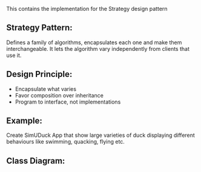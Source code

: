 This contains the implementation for the Strategy design pattern

## Strategy Pattern:
Defines a family of algorithms, encapsulates each one and make them interchangeable.
It lets the algorithm vary independently from clients that use it.

## Design Principle:
- Encapsulate what varies
- Favor composition over inheritance
- Program to interface, not implementations

## Example:
Create SimUDuck App that show large varieties of duck displaying different behaviours like swimming, quacking, flying etc.

## Class Diagram: 
